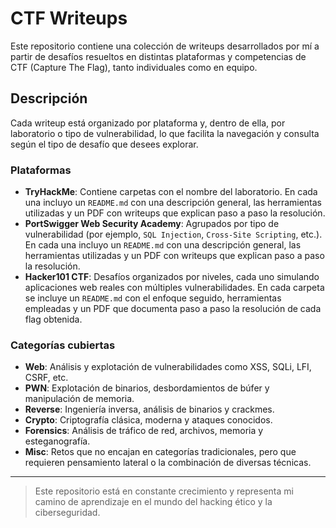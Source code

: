# CTF Writeups

Este repositorio contiene una colección de writeups desarrollados por mí a partir de desafíos resueltos en distintas plataformas y competencias de CTF (Capture The Flag), tanto individuales como en equipo.

## Descripción

Cada writeup está organizado por plataforma y, dentro de ella, por laboratorio o tipo de vulnerabilidad, lo que facilita la navegación y consulta según el tipo de desafío que desees explorar.

### Plataformas

- **TryHackMe**: Contiene carpetas con el nombre del laboratorio. En cada una incluyo un `README.md` con una descripción general, las herramientas utilizadas y un PDF con writeups que explican paso a paso la resolución.
- **PortSwigger Web Security Academy**: Agrupados por tipo de vulnerabilidad (por ejemplo, `SQL Injection`, `Cross-Site Scripting`, etc.). En cada una incluyo un `README.md` con una descripción general, las herramientas utilizadas y un PDF con writeups que explican paso a paso la resolución.
- **Hacker101 CTF**: Desafíos organizados por niveles, cada uno simulando aplicaciones web reales con múltiples vulnerabilidades. En cada carpeta se incluye un `README.md` con el enfoque seguido, herramientas empleadas y un PDF que documenta paso a paso la resolución de cada flag obtenida.

### Categorías cubiertas

- **Web**: Análisis y explotación de vulnerabilidades como XSS, SQLi, LFI, CSRF, etc.
- **PWN**: Explotación de binarios, desbordamientos de búfer y manipulación de memoria.
- **Reverse**: Ingeniería inversa, análisis de binarios y crackmes.
- **Crypto**: Criptografía clásica, moderna y ataques conocidos.
- **Forensics**: Análisis de tráfico de red, archivos, memoria y esteganografía.
- **Misc**: Retos que no encajan en categorías tradicionales, pero que requieren pensamiento lateral o la combinación de diversas técnicas.

---

> Este repositorio está en constante crecimiento y representa mi camino de aprendizaje en el mundo del hacking ético y la ciberseguridad.
